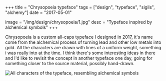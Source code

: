 +++
title = "Chrysopoeia typeface"
tags = ["design", "typeface", "sigils", "alchemy"]
date = "2017-05-01"

image = "/img/design/chrysopoeia/1.jpg"
desc = "Typeface inspired by alchemical symbols"
+++

Chrysopoeia is a custom all-caps typeface I designed in 2017, it's name come from the alchemical process of turning lead and other low metals into gold. All the characters are drawn with lines of a uniform weight, something i was really into at the time. I think there's some interesting ideas in there and I'd like to revisit the concept in another typeface one day, going for something closer to the source material, possibly hand-drawn.

![All characters of the typeface, resembling alchemical symbols](/img/design/chrysopoeia/1.jpg)
